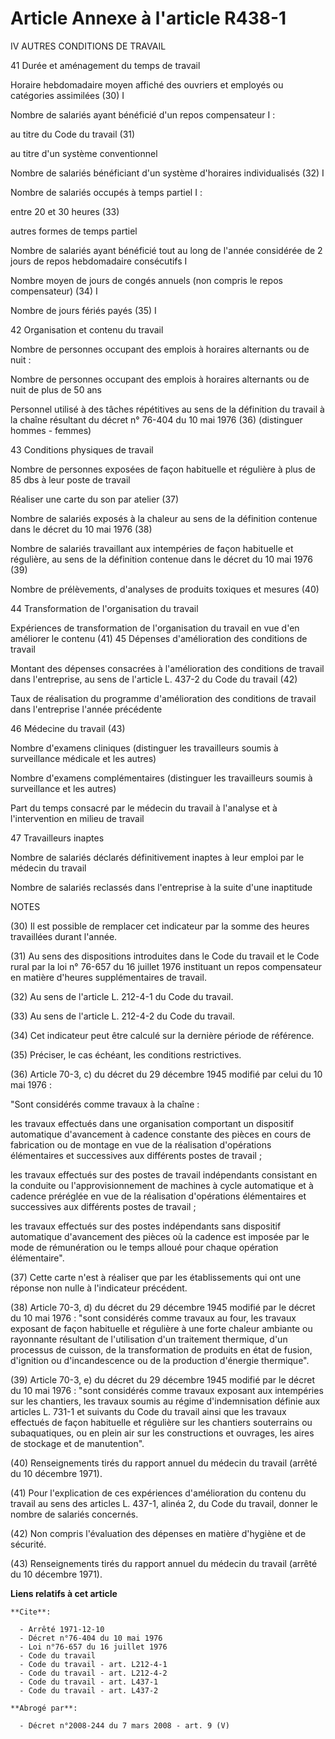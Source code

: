 # Article Annexe à l'article R438-1

IV AUTRES CONDITIONS DE TRAVAIL

41 Durée et aménagement du temps de travail

Horaire hebdomadaire moyen affiché des ouvriers et employés ou catégories assimilées (30) I

Nombre de salariés ayant bénéficié d'un repos compensateur I :

au titre du Code du travail (31)

au titre d'un système conventionnel

Nombre de salariés bénéficiant d'un système d'horaires individualisés (32) I

Nombre de salariés occupés à temps partiel I :

entre 20 et 30 heures (33)

autres formes de temps partiel

Nombre de salariés ayant bénéficié tout au long de l'année considérée de 2 jours de repos hebdomadaire consécutifs I

Nombre moyen de jours de congés annuels (non compris le repos compensateur) (34) I

Nombre de jours fériés payés (35) I

42 Organisation et contenu du travail

Nombre de personnes occupant des emplois à horaires alternants ou de nuit :

Nombre de personnes occupant des emplois à horaires alternants ou de nuit de plus de 50 ans

Personnel utilisé à des tâches répétitives au sens de la définition du travail à la chaîne résultant du décret n° 76-404 du
10 mai 1976 (36) (distinguer hommes - femmes)

43 Conditions physiques de travail

Nombre de personnes exposées de façon habituelle et régulière à plus de 85 dbs à leur poste de travail

Réaliser une carte du son par atelier (37)

Nombre de salariés exposés à la chaleur au sens de la définition contenue dans le décret du 10 mai 1976 (38)

Nombre de salariés travaillant aux intempéries de façon habituelle et régulière, au sens de la définition contenue dans le
décret du 10 mai 1976 (39)

Nombre de prélèvements, d'analyses de produits toxiques et mesures (40)

44 Transformation de l'organisation du travail

Expériences de transformation de l'organisation du travail en vue d'en améliorer le contenu (41)    45 Dépenses
d'amélioration des conditions de travail

Montant des dépenses consacrées à l'amélioration des conditions de travail dans l'entreprise, au sens de l'article L. 437-2
du Code du travail (42)

Taux de réalisation du programme d'amélioration des conditions de travail dans l'entreprise l'année précédente

46 Médecine du travail (43)

Nombre d'examens cliniques (distinguer les travailleurs soumis à surveillance médicale et les autres)

Nombre d'examens complémentaires (distinguer les travailleurs soumis à surveillance et les autres)

Part du temps consacré par le médecin du travail à l'analyse et à l'intervention en milieu de travail

47 Travailleurs inaptes

Nombre de salariés déclarés définitivement inaptes à leur emploi par le médecin du travail

Nombre de salariés reclassés dans l'entreprise à la suite d'une inaptitude

NOTES

(30) Il est possible de remplacer cet indicateur par la somme des heures travaillées durant l'année.

(31) Au sens des dispositions introduites dans le Code du travail et le Code rural par la loi n° 76-657 du 16 juillet 1976
instituant un repos compensateur en matière d'heures supplémentaires de travail.

(32) Au sens de l'article L. 212-4-1 du Code du travail.

(33) Au sens de l'article L. 212-4-2 du Code du travail.

(34) Cet indicateur peut être calculé sur la dernière période de référence.

(35) Préciser, le cas échéant, les conditions restrictives.

(36) Article 70-3, c) du décret du 29 décembre 1945 modifié par celui du 10 mai 1976 :

"Sont considérés comme travaux à la chaîne :

les travaux effectués dans une organisation comportant un dispositif automatique d'avancement à cadence constante des pièces
en cours de fabrication ou de montage en vue de la réalisation d'opérations élémentaires et successives aux différents postes
de travail ;

les travaux effectués sur des postes de travail indépendants consistant en la conduite ou l'approvisionnement de machines à
cycle automatique et à cadence préréglée en vue de la réalisation d'opérations élémentaires et successives aux différents
postes de travail ;

les travaux effectués sur des postes indépendants sans dispositif automatique d'avancement des pièces où la cadence est
imposée par le mode de rémunération ou le temps alloué pour chaque opération élémentaire".

(37) Cette carte n'est à réaliser que par les établissements qui ont une réponse non nulle à l'indicateur précédent.

(38) Article 70-3, d) du décret du 29 décembre 1945 modifié par le décret du 10 mai 1976 : "sont considérés comme travaux au
four, les travaux exposant de façon habituelle et régulière à une forte chaleur ambiante ou rayonnante résultant de
l'utilisation d'un traitement thermique, d'un processus de cuisson, de la transformation de produits en état de fusion,
d'ignition ou d'incandescence ou de la production d'énergie thermique".

(39) Article 70-3, e) du décret du 29 décembre 1945 modifié par le décret du 10 mai 1976 : "sont considérés comme travaux
exposant aux intempéries sur les chantiers, les travaux soumis au régime d'indemnisation définie aux articles L. 731-1 et
suivants du Code du travail ainsi que les travaux effectués de façon habituelle et régulière sur les chantiers souterrains ou
subaquatiques, ou en plein air sur les constructions et ouvrages, les aires de stockage et de manutention".

(40) Renseignements tirés du rapport annuel du médecin du travail (arrêté du 10 décembre 1971).

(41) Pour l'explication de ces expériences d'amélioration du contenu du travail au sens des articles L. 437-1, alinéa 2, du
Code du travail, donner le nombre de salariés concernés.

(42) Non compris l'évaluation des dépenses en matière d'hygiène et de sécurité.

(43) Renseignements tirés du rapport annuel du médecin du travail (arrêté du 10 décembre 1971).

**Liens relatifs à cet article**

	**Cite**:

	  - Arrêté 1971-12-10
	  - Décret n°76-404 du 10 mai 1976
	  - Loi n°76-657 du 16 juillet 1976
	  - Code du travail
	  - Code du travail - art. L212-4-1
	  - Code du travail - art. L212-4-2
	  - Code du travail - art. L437-1
	  - Code du travail - art. L437-2

	**Abrogé par**:

	  - Décret n°2008-244 du 7 mars 2008 - art. 9 (V)
